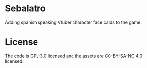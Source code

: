 # Sebalatro
Adding spanish speaking Vtuber character face cards to the game.

# License
The code is GPL-3.0 licensed and the assets are CC-BY-SA-NC 4.0 licensed.